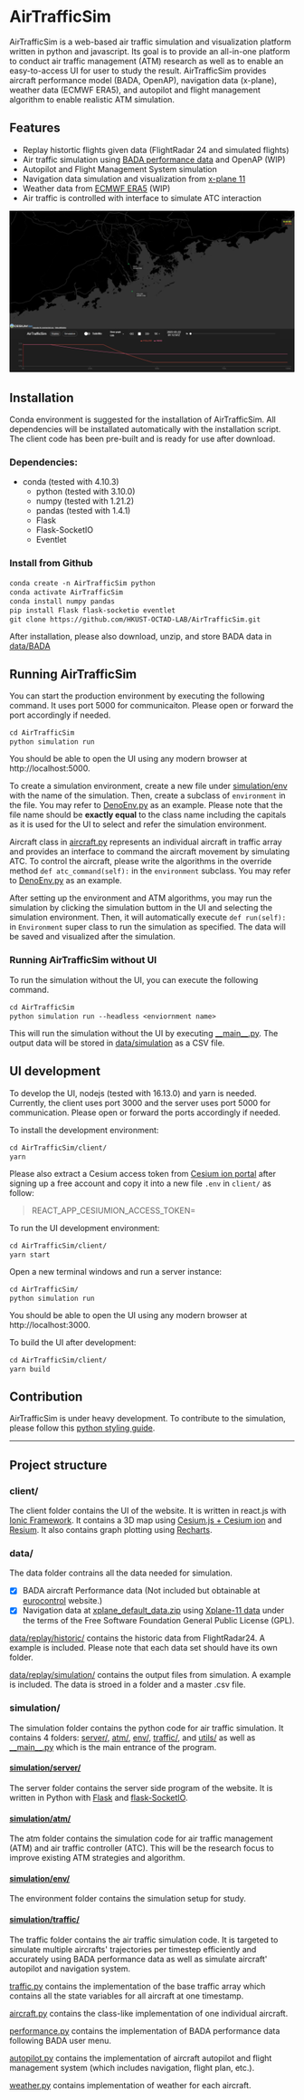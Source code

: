 # AirTrafficSim

AirTrafficSim is a web-based air traffic simulation and visualization platform written in python and javascript. Its goal is to provide an all-in-one platform to conduct air traffic management (ATM) research as well as to enable an easy-to-access UI for user to study the result. AirTrafficSim provides aircraft performance model (BADA, OpenAP), navigation data (x-plane), weather data (ECMWF ERA5), and autopilot and flight management algorithm to enable realistic ATM simulation.

## Features

- Replay histortic flights given data (FlightRadar 24 and simulated flights)
- Air traffic simulation using [BADA performance data](https://www.eurocontrol.int/model/bada) and OpenAP (WIP)
- Autopilot and Flight Management System simulation
- Navigation data simulation and visualization from [x-plane 11](https://developer.x-plane.com/docs/data-development-documentation/)
- Weather data from [ECMWF ERA5](https://cds.climate.copernicus.eu/cdsapp#!/dataset/reanalysis-era5-pressure-levels?tab=overview) (WIP)
- Air traffic is controlled with interface to simulate ATC interaction

![AirTrafficSim](doc/images/AirTrafficSim.png)

## Installation

Conda environment is suggested for the installation of AirTrafficSim. All dependencies will be installated automatically with the installation script. The client code has been pre-built and is ready for use after download.

### Dependencies:

- conda (tested with 4.10.3)
  - python (tested with 3.10.0)
  - numpy (tested with 1.21.2)
  - pandas (tested with 1.4.1)
  - Flask
  - Flask-SocketIO
  - Eventlet

### Install from Github

```
conda create -n AirTrafficSim python
conda activate AirTrafficSim
conda install numpy pandas
pip install Flask flask-socketio eventlet
git clone https://github.com/HKUST-OCTAD-LAB/AirTrafficSim.git
```

After installation, please also download, unzip, and store BADA data in [data/BADA](data/BADA/)


## Running AirTrafficSim

You can start the production environment by executing the following command. It uses port 5000 for communicaiton. Please open or forward the port accordingly if needed.

```
cd AirTrafficSim
python simulation run
```

You should be able to open the UI using any modern browser at http://localhost:5000.

To create a simulation environment, create a new file under [simulation/env](simulation/env/) with the name of the simulation. Then, create a subclass of `environment` in the file. You may refer to [DenoEnv.py](simulation/env/DemoEnv.py) as an example. Please note that the file name should be **exactly equal** to the class name including the capitals as it is used for the UI to select and refer the simulation environment.

Aircraft class in [aircraft.py](simulation/traffic/aircraft.py) represents an individual aircraft in traffic array and provides an interface to command the aircraft movement by simulating ATC. To control the aircraft, please write the algorithms in the override method `def atc_command(self):` in the `environment` subclass. You may refer to [DenoEnv.py](simulation/env/DemoEnv.py) as an example.

After setting up the environment and ATM algorithms, you may run the simulation by clicking the simulation buttom in the UI and selecting the simulation environment. Then, it will automatically execute `def run(self):` in `Environment` super class to run the simulation as specified. The data will be saved and visualized after the simulation.

### Running AirTrafficSim without UI

To run the simulation without the UI, you can execute the following command. 

```
cd AirTrafficSim
python simulation run --headless <enviornment name>
```

This will run the simulation without the UI by executing [\_\_main\_\_.py](simulation/__main__.py). The output data will be stored in [data/simulation](data/simulation/) as a CSV file.

## UI development

To develop the UI, nodejs (tested with 16.13.0) and yarn is needed. Currently, the client uses port 3000 and the server uses port 5000 for communication. Please open or forward the ports accordingly if needed. 

To install the development environment: 

```
cd AirTrafficSim/client/
yarn
```

Please also extract a Cesium access token from  [Cesium ion portal](https://cesium.com/platform/cesium-ion/) after signing up a free account and copy it into a new file `.env` in `client/` as follow:
>REACT_APP_CESIUMION_ACCESS_TOKEN=

To run the UI development environment:

```
cd AirTrafficSim/client/
yarn start
```

Open a new terminal windows and run a server instance:

```
cd AirTrafficSim/
python simulation run
```

You should be able to open the UI using any modern browser at http://localhost:3000.

To build the UI after development:

```
cd AirTrafficSim/client/
yarn build
```

## Contribution

AirTrafficSim is under heavy development. To contribute to the simulation, please follow this [python styling guide](https://numpydoc.readthedocs.io/en/latest/format.html#params).

---

## Project structure

### client/

The client folder contains the UI of the website. It is written in react.js with [Ionic Framework](https://ionicframework.com/). It contains a 3D map using [Cesium.js + Cesium ion](https://cesium.com/) and [Resium](https://resium.reearth.io/). It also contains graph plotting using [Recharts](https://recharts.org/en-US/).

### data/

The data folder contrains all the data needed for simulation.

- [x] BADA aircraft Performance data (Not included but obtainable at [eurocontrol](https://www.eurocontrol.int/model/bada) website.)
- [x] Navigation data at [xplane_default_data.zip](data/nav/xplane_default_data.zip) using [Xplane-11 data](https://developer.x-plane.com/docs/data-development-documentation/) under the terms of the Free Software Foundation General Public License (GPL).

[data/replay/historic/](data/replay/historic/) contains the historic data from FlightRadar24. A example is included. Please note that each data set should have its own folder.

[data/replay/simulation/](data/replay/simulation/) contains the output files from simulation. A example is included. The data is stroed in a folder and a master .csv file.


### simulation/

The simulation folder contains the python code for air traffic simulation. It contains 4 folders: [server/](simulation/server/), [atm/](simulation/atm/), [env/](simulation/env/), [traffic/](simulation/traffic/), and  [utils/](simulation/utils/) as well as [\_\_main\_\_.py](simulation/__main__.py) which is the main entrance of the program.

#### [simulation/server/](simulation/server/)

The server folder contains the server side program of the website. It is written in Python with [Flask](https://flask.palletsprojects.com/en/2.0.x/) and [flask-SocketIO](https://flask-socketio.readthedocs.io/en/latest/index.html).
#### [simulation/atm/](simulation/atm/)

The atm folder contains the simulation code for air traffic management (ATM) and air traffic controller (ATC). This will be the research focus to improve existing ATM strategies and algorithm.

#### [simulation/env/](simulation/env/)

The environment folder contains the simulation setup for study.

#### [simulation/traffic/](simulation/traffic/)

The traffic folder contains the air traffic simulation code. It is targeted to simulate multiple aircrafts' trajectories per timestep efficiently and accurately using BADA performance data as well as simulate aircraft' autopilot and navigation system. 

[traffic.py](simulation/traffic/traffic.py) contains the implementation of the base traffic array which contains all the state variables for all aircraft at one timestamp. 

[aircraft.py](simulation/traffic/aircraft.py) contains the class-like implementation of one individual aircraft. 

[performance.py](simulation/traffic/performance.py) contains the implementation of BADA performance data following BADA user menu. 

[autopilot.py](simulation/traffic/autopilot.py) contains the implementation of aircraft autopilot and flight management system (which includes navigation, flight plan, etc.). 

[weather.py](simulation/traffic/weather.py) contains implementation of weather for each aircraft.
